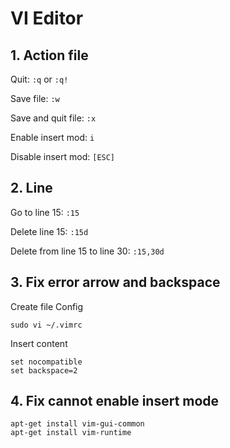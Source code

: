# VI Editor

## 1. Action file

Quit: `:q` or `:q!`

Save file: `:w`

Save and quit file: `:x`

Enable insert mod: `i`

Disable insert mod: `[ESC]`

## 2. Line

Go to line 15: `:15`

Delete line 15: `:15d`

Delete from line 15 to line 30: `:15,30d`

## 3. Fix error arrow and backspace

Create file Config

```
sudo vi ~/.vimrc
```

Insert content

```
set nocompatible
set backspace=2
```

## 4. Fix cannot enable insert mode

```
apt-get install vim-gui-common
apt-get install vim-runtime
```